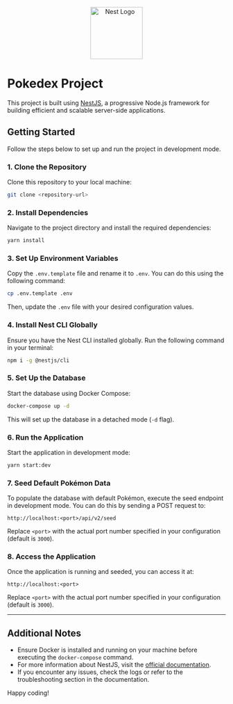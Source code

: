 <p align="center">
  <a href="http://nestjs.com/" target="blank">
    <img src="https://nestjs.com/img/logo-small.svg" width="120" alt="Nest Logo" />
  </a>
</p>

# Pokedex Project

This project is built using [NestJS](https://nestjs.com/), a progressive Node.js framework for building efficient and scalable server-side applications.

## Getting Started

Follow the steps below to set up and run the project in development mode.

### 1. Clone the Repository

Clone this repository to your local machine:

```bash
git clone <repository-url>
```

### 2. Install Dependencies

Navigate to the project directory and install the required dependencies:

```bash
yarn install
```

### 3. Set Up Environment Variables

Copy the `.env.template` file and rename it to `.env`. You can do this using the following command:

```bash
cp .env.template .env
```

Then, update the `.env` file with your desired configuration values.

### 4. Install Nest CLI Globally

Ensure you have the Nest CLI installed globally. Run the following command in your terminal:

```bash
npm i -g @nestjs/cli
```

### 5. Set Up the Database

Start the database using Docker Compose:

```bash
docker-compose up -d
```

This will set up the database in a detached mode (`-d` flag).

### 6. Run the Application

Start the application in development mode:

```bash
yarn start:dev
```

### 7. Seed Default Pokémon Data

To populate the database with default Pokémon, execute the seed endpoint in development mode. You can do this by sending a POST request to:

```
http://localhost:<port>/api/v2/seed
```

Replace `<port>` with the actual port number specified in your configuration (default is `3000`).

### 8. Access the Application

Once the application is running and seeded, you can access it at:

```
http://localhost:<port>
```

Replace `<port>` with the actual port number specified in your configuration (default is `3000`).

---

## Additional Notes

- Ensure Docker is installed and running on your machine before executing the `docker-compose` command.
- For more information about NestJS, visit the [official documentation](https://docs.nestjs.com/).
- If you encounter any issues, check the logs or refer to the troubleshooting section in the documentation.

Happy coding!
